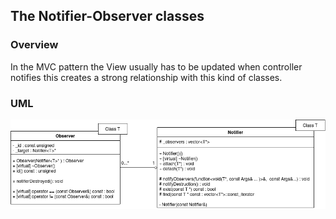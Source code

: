 ## The Notifier-Observer classes
### Overview
In the MVC pattern the View usually has to be updated when controller notifies this creates a strong relationship with this kind of classes.

### UML

 ![notifier-observer uml](resources/uml-observer.png)
